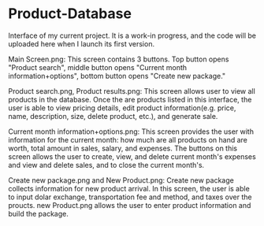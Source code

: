 # Product-Database
Interface of my current project. It is a work-in progress, and the code will be uploaded here when I launch its first version.

Main Screen.png: This screen contains 3 buttons. Top button opens "Product search", middle button opens "Current month information+options", bottom button opens "Create new package."

Product search.png, Product results.png: This screen allows user to view all products in the database. Once the are products listed in this interface, the user is able to view pricing details, edit product information(e.g. price, name, description, size, delete product, etc.), and generate sale.

Current month information+options.png: This screen provides the user with information for the current month: how much are all products on hand are worth, total amount in sales, salary, and expenses. The buttons on this screen allows the user to create, view, and delete current month's expenses and view and delete sales, and to close the current month's.

Create new package.png and New Product.png: Create new package collects information for new product arrival. In this screen, the user is able to input dolar exchange, transportation fee and method, and taxes over the proucts. new Product.png allows the user to enter product information and build the package. 
